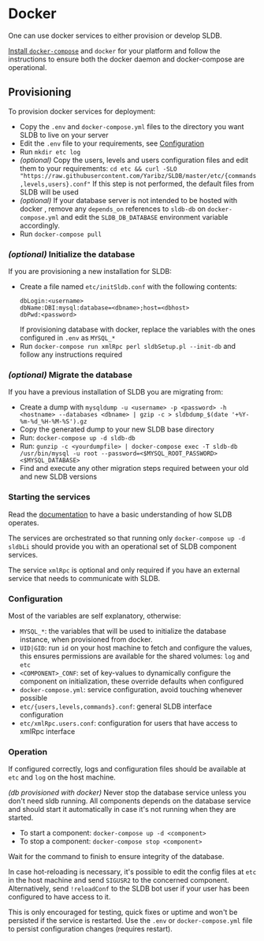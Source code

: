 Docker
======

One can use docker services to either provision or develop SLDB.

[Install `docker-compose`](https://docs.docker.com/compose/install/) and
`docker` for your platform and follow the instructions to ensure both the
docker daemon and docker-compose are operational.

Provisioning
------------

To provision docker services for deployment:

- Copy the `.env` and `docker-compose.yml` files to the directory you want
  SLDB to live on your server
- Edit the `.env` file to your requirements, see [Configuration](#configuration)
- Run `mkdir etc log`
- _(optional)_ Copy the users, levels and users configuration files and edit
  them to your requirements:
  `cd etc && curl -SLO "https://raw.githubusercontent.com/Yaribz/SLDB/master/etc/{commands,levels,users}.conf"`
  If this step is not performed, the default files from SLDB will be used
- _(optional)_ If your database server is not intended to be hosted with docker
  , remove any `depends_on` references to `sldb-db` on `docker-compose.yml` and
  edit the `SLDB_DB_DATABASE` environment variable accordingly.
- Run `docker-compose pull`

### _(optional)_ Initialize the database

If you are provisioning a new installation for SLDB:

- Create a file named `etc/initSldb.conf` with the following contents:
  ```
  dbLogin:<username>
  dbName:DBI:mysql:database=<dbname>;host=<dbhost>
  dbPwd:<password>
  ```
  If provisioning database with docker, replace the variables with the ones
  configured in `.env` as `MYSQL_*`
- Run `docker-compose run xmlRpc perl sldbSetup.pl --init-db` and follow any
  instructions required

### _(optional)_ Migrate the database

If you have a previous installation of SLDB you are migrating from:

- Create a dump with `mysqldump -u <username> -p <password> -h <hostname> --databases <dbname> | gzip -c > sldbdump_$(date '+%Y-%m-%d_%H-%M-%S').gz`
- Copy the generated dump to your new SLDB base directory
- Run: `docker-compose up -d sldb-db `
- Run: `gunzip -c <yourdumpfile> | docker-compose exec -T sldb-db /usr/bin/mysql -u root --password=<$MYSQL_ROOT_PASSWORD> <$MYSQL_DATABASE>`
- Find and execute any other migration steps required between your old and new SLDB versions

### Starting the services

Read the [documentation](https://github.com/Yaribz/SLDB#documentation) to
have a basic understanding of how SLDB operates.

The services are orchestrated so that running only `docker-compose up -d sldbLi`
should provide you with an operational set of SLDB component services.

The service `xmlRpc` is optional and only required if you have an external
service that needs to communicate with SLDB.

### Configuration

Most of the variables are self explanatory, otherwise:

- `MYSQL_*`: the variables that will be used to initialize the database instance, when provisioned from docker.
- `UID|GID`: run `id` on your host machine to fetch and configure the values, this ensures permissions are available for the shared volumes: `log` and `etc`
- `<COMPONENT>_CONF`: set of key-values to dynamically configure the component on initialization, these override defaults when configured
- `docker-compose.yml`: service configuration, avoid touching whenever possible
- `etc/{users,levels,commands}.conf`: general SLDB interface configuration
- `etc/xmlRpc.users.conf`: configuration for users that have access to xmlRpc interface

### Operation

If configured correctly, logs and configuration files should be available at
`etc` and `log` on the host machine.

_(db provisioned with docker)_ Never stop the database service unless you don't
need sldb running. All components depends on the database service and should
start it automatically in case it's not running when they are started.

- To start a component: `docker-compose up -d <component>`
- To stop a component: `docker-compose stop <component>`

Wait for the command to finish to ensure integrity of the database.

In case hot-reloading is necessary, it's possible to edit the config files at
`etc` in the host machine and send `SIGUSR2` to the concerned component.
Alternatively, send `!reloadConf` to the SLDB bot user if your user has
been configured to have access to it.

This is only encouraged for testing, quick fixes or uptime and won't be
persisted if the service is restarted. Use the `.env` or `docker-compose.yml`
file to persist configuration changes (requires restart).
